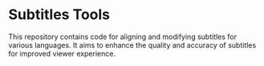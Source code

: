 # Subtitles Tools

This repository contains code for aligning and modifying subtitles for various languages. It aims to enhance the quality and accuracy of subtitles for improved viewer experience.
